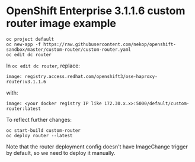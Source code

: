 # OpenShift Enterprise 3.1.1.6 custom router image example

```
oc project default
oc new-app -f https://raw.githubusercontent.com/nekop/openshift-sandbox/master/custom-router/custom-router.yaml
oc edit dc router
```

In `oc edit dc router`, replace:

```
image: registry.access.redhat.com/openshift3/ose-haproxy-router:v3.1.1.6
```

with:

```
image: <your docker registry IP like 172.30.x.x>:5000/default/custom-router:latest
```

To reflect further changes:

```
oc start-build custom-router
oc deploy router --latest
```

Note that the router deployment config doesn't have ImageChange trigger by default, so we need to deploy it manually.